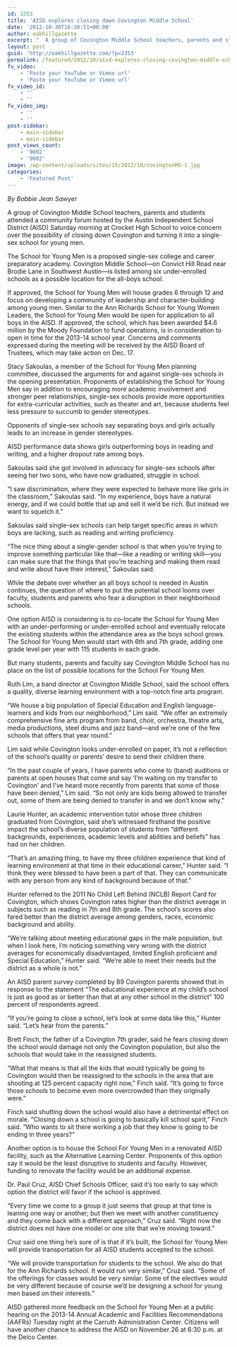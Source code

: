 ```yaml
---
id: 3353
title: 'AISD explores closing down Covington Middle School'
date: '2012-10-30T16:30:51+00:00'
author: oakhillgazette
excerpt: "  A group of Covington Middle School teachers, parents and students attended a community forum hosted by the Austin Independent School District (AISD) Saturday morning at Crocket High School to voice concern over the possibility of closing down Covington and turning it into a single-sex school for young men.\n   The School for Young Men is a proposed single-sex college and career preparatory academy. Covington is listed among six under-enrolled schools as a possible location for the all-boys school."
layout: post
guid: 'http://oakhillgazette.com/?p=3353'
permalink: /featured/2012/10/aisd-explores-closing-covington-middle-school/
fv_video:
    - 'Paste your YouTube or Vimeo url'
    - 'Paste your YouTube or Vimeo url'
fv_video_id:
    - ''
    - ''
fv_video_img:
    - ''
    - ''
post-sidebar:
    - main-sidebar
    - main-sidebar
post_views_count:
    - '9002'
    - '9002'
image: /wp-content/uploads/sites/15/2012/10/covingtonMS-1.jpg
categories:
    - 'Featured Post'
---
```


*By Bobbie Jean Sawyer*

A group of Covington Middle School teachers, parents and students attended a community forum hosted by the Austin Independent School District (AISD) Saturday morning at Crocket High School to voice concern over the possibility of closing down Covington and turning it into a single-sex school for young men.

The School for Young Men is a proposed single-sex college and career preparatory academy. Covington Middle School—on Convict Hill Road near Brodie Lane in Southwest Austin—is listed among six under-enrolled schools as a possible location for the all-boys school.

If approved, the School for Young Men will house grades 6 through 12 and focus on developing a community of leadership and character-building among young men. Similar to the Ann Richards School for Young Women Leaders, the School for Young Men would be open for application to all boys in the AISD. If approved, the school, which has been awarded $4.6 million by the Moody Foundation to fund operations, is in consideration to open in time for the 2013-14 school year. Concerns and comments expressed during the meeting will be received by the AISD Board of Trustees, which may take action on Dec. 17.

Stacy Sakoulas, a member of the School for Young Men planning committee, discussed the arguments for and against single-sex schools in the opening presentation. Proponents of establishing the School for Young Men say in addition to encouraging more academic involvement and stronger peer relationships, single-sex schools provide more opportunities for extra-curricular activities, such as theater and art, because students feel less pressure to succumb to gender stereotypes.

Opponents of single-sex schools say separating boys and girls actually leads to an increase in gender stereotypes.

AISD performance data shows girls outperforming boys in reading and writing, and a higher dropout rate among boys.

Sakoulas said she got involved in advocacy for single-sex schools after seeing her two sons, who have now graduated, struggle in school.

“I saw discrimination, where they were expected to behave more like girls in the classroom,” Sakoulas said. “In my experience, boys have a natural energy, and if we could bottle that up and sell it we’d be rich. But instead we want to squelch it.”

Sakoulas said single-sex schools can help target specific areas in which boys are lacking, such as reading and writing proficiency.

“The nice thing about a single-gender school is that when you’re trying to improve something particular like that—like a reading or writing skill—you can make sure that the things that you’re teaching and making them read and write about have their interest,” Sakoulas said.

While the debate over whether an all boys school is needed in Austin continues, the question of where to put the potential school looms over faculty, students and parents who fear a disruption in their neighborhood schools.

One option AISD is considering is to co-locate the School for Young Men with an under-performing or under-enrolled school and eventually relocate the existing students within the attendance area as the boys school grows. The School for Young Men would start with 6th and 7th grade, adding one grade level per year with 115 students in each grade.

But many students, parents and faculty say Covington Middle School has no place on the list of possible locations for the School For Young Men.

Ruth Lim, a band director at Covington Middle School, said the school offers a quality, diverse learning environment with a top-notch fine arts program.

“We house a big population of Special Education and English language-learners and kids from our neighborhood,” Lim said. “We offer an extremely comprehensive fine arts program from band, choir, orchestra, theatre arts, media productions, steel drums and jazz band—and we’re one of the few schools that offers that year round.”

Lim said while Covington looks under-enrolled on paper, it’s not a reflection of the school’s quality or parents’ desire to send their children there.

“In the past couple of years, I have parents who come to (band) auditions or parents at open houses that come and say ‘I’m waiting on my transfer to Covington’ and I’ve heard more recently from parents that some of those have been denied,” Lim said. “So not only are kids being allowed to transfer out, some of them are being denied to transfer in and we don’t know why.”

Laurie Hunter, an academic intervention tutor whose three children graduated from Covington, said she’s witnessed firsthand the positive impact the school’s diverse population of students from “different backgrounds, experiences, academic levels and abilities and beliefs” has had on her children.

“That’s an amazing thing, to have my three children experience that kind of learning environment at that time in their educational career,” Hunter said. “I think they were blessed to have been a part of that. They can communicate with any person from any kind of background because of that.”

Hunter referred to the 2011 No Child Left Behind (NCLB) Report Card for Covington, which shows Covington rates higher than the district average in subjects such as reading in 7th and 8th grade. The school’s scores also fared better than the district average among genders, races, economic background and ability.

“We’re talking about meeting educational gaps in the male population, but when I look here, I’m noticing something very wrong with the district averages for economically disadvantaged, limited English proficient and Special Education,” Hunter said. “We’re able to meet their needs but the district as a whole is not.”

An AISD parent survey completed by 89 Covington parents showed that in response to the statement “The educational experience at my child’s school is just as good as or better than that at any other school in the district” 100 percent of respondents agreed.

“If you’re going to close a school, let’s look at some data like this,” Hunter said. “Let’s hear from the parents.”

Brett Finch, the father of a Covington 7th grader, said he fears closing down the school would damage not only the Covington population, but also the schools that would take in the reassigned students.

“What that means is that all the kids that would typically be going to Covington would then be reassigned to the schools in the area that are shooting at 125 percent capacity right now,” Finch said. “It’s going to force those schools to become even more overcrowded than they originally were.”

Finch said shutting down the school would also have a detrimental effect on morale. “Closing down a school is going to basically kill school spirit,” Finch said. “Who wants to sit there working a job that they know is going to be ending in three years?”

Another option is to house the School For Young Men in a renovated AISD facility, such as the Alternative Learning Center. Proponents of this option say it would be the least disruptive to students and faculty. However, funding to renovate the facility would be an additional expense.

Dr. Paul Cruz, AISD Chief Schools Officer, said it’s too early to say which option the district will favor if the school is approved.

“Every time we come to a group it just seems that group at that time is leaning one way or another; but then we meet with another constituency and they come back with a different approach,” Cruz said. “Right now the district does not have one model or one site that we’re moving toward.”

Cruz said one thing he’s sure of is that if it’s built, the School for Young Men will provide transportation for all AISD students accepted to the school.

“We will provide transportation for students to the school. We also do that for the Ann Richards school. It would run very similar,” Cruz said. “Some of the offerings for classes would be very similar. Some of the electives would be very different because of course we’d be designing a school for young men based on their interests.”

AISD gathered more feedback on the School for Young Men at a public hearing on the 2013-14 Annual Academic and Facilities Recommendations (AAFRs) Tuesday night at the Carruth Administration Center. Citizens will have another chance to address the AISD on November 26 at 6:30 p.m. at the Delco Center.